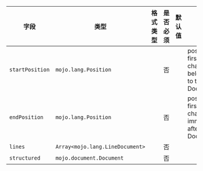 | 字段 | 类型 | 格式类型 | 是否必须 | 默认值 | 说明 |
|---|---|---|---|---|---|
| `startPosition` | `mojo.lang.Position` |  | 否 |  | position of first character belonging to the Document |
| `endPosition` | `mojo.lang.Position` |  | 否 |  | position of first character immediately after the Document |
| `lines` | `Array<mojo.lang.LineDocument>` |  | 否 |  |
| `structured` | `mojo.document.Document` |  | 否 |  |
